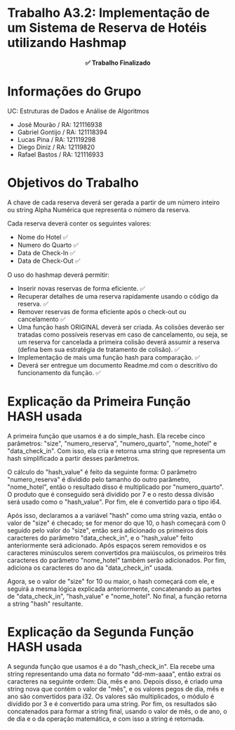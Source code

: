 # Trabalho A3.2: Implementação de um Sistema de Reserva de Hotéis utilizando Hashmap

<h4 align="center"> 
	✅  Trabalho Finalizado
</h4>

# Informações do Grupo

UC: Estruturas de Dados e Análise de Algoritmos 

* José Mourão / RA: 121116938
* Gabriel Gontijo / RA: 121118394 
* Lucas Pina / RA: 121119298
* Diego Diniz / RA: 12119820
* Rafael Bastos / RA: 121116933

# Objetivos do Trabalho

A chave de cada reserva deverá ser gerada a partir de um número inteiro ou string Alpha Numérica que representa o número da reserva.

Cada reserva deverá conter os seguintes valores:

* Nome do Hotel ✅
* Numero do Quarto ✅ 
* Data de Check-In ✅
* Data de Check-Out ✅

O uso do hashmap deverá permitir:

* Inserir novas reservas de forma eficiente. ✅
* Recuperar detalhes de uma reserva rapidamente usando o código da reserva. ✅
* Remover reservas de forma eficiente após o check-out ou cancelamento ✅
* Uma função hash ORIGINAL deverá ser criada. As colisões deverão ser tratadas como possíveis reservas em caso de cancelamento, ou seja, se um reserva for cancelada a primeira colisão deverá assumir a reserva (defina bem sua estratégia de tratamento de colisão). ✅
* Implementação de mais uma função hash para comparação. ✅
* Deverá ser entregue um documento Readme.md com o descritivo do funcionamento da função. ✅

# Explicação da Primeira Função HASH usada

A primeira função que usamos é a do simple_hash. Ela recebe cinco parâmetros: "size", "numero_reserva", "numero_quarto", "nome_hotel" e "data_check_in". Com isso, ela cria e retorna uma string que representa um hash simplificado a partir desses parâmetros. 

O cálculo do "hash_value" é feito da seguinte forma: O parâmetro "numero_reserva" é dividido pelo tamanho do outro parâmetro, "nome_hotel", então o resultado disso é multiplicado por "numero_quarto". O produto que é conseguido será dividido por 7 e o resto dessa divisão será usado como o "hash_value". Por fim, ele é convertido para o tipo i64. 

Após isso, declaramos a a variável "hash" como uma string vazia, então o valor de "size" é checado; se for menor do que 10, o hash começará com 0 seguido pelo valor do "size", então será adicionado os primeiros dois caracteres do parâmetro "data_check_in", e o "hash_value" feito anteriormente será adicionado. Após espaços serem removidos e os caracteres minúsculos serem convertidos pra maiúsculos, os primeiros três caracteres do parâmetro "nome_hotel" também serão adicionados. Por fim, adiciona os caracteres do ano da "data_check_in" usada. 

Agora, se o valor de "size" for 10 ou maior, o hash começará com ele, e seguirá a mesma lógica explicada anteriormente, concatenando as partes de "data_check_in", "hash_value" e "nome_hotel". No final, a função retorna a string "hash" resultante. 

# Explicação da Segunda Função HASH usada

A segunda função que usamos é a do "hash_check_in". Ela recebe uma string representando uma data no formato "dd-mm-aaaa", então extrai os caracteres na seguinte ordem: Dia, mês e ano. Depois disso, é criado uma string nova que contém o valor de "mês", e os valores pegos de dia, mês e ano são convertidos para i32. Os valores são multiplicados, o módulo é dividido por 3 e é convertido para uma string. Por fim, os resultados são concatenados para formar a string final, usando o valor de mês, o de ano, o de dia e o da operação matemática, e com isso a string é retornada.

